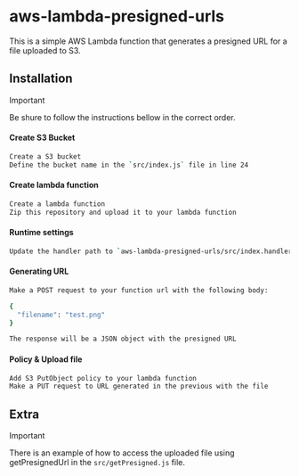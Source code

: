 # aws-lambda-presigned-urls

This is a simple AWS Lambda function that generates a presigned URL for a file uploaded to S3.

## Installation

> [!IMPORTANT]
> Be shure to follow the instructions bellow in the correct order.

#### Create S3 Bucket

```sh
Create a S3 bucket
Define the bucket name in the `src/index.js` file in line 24
```

#### Create lambda function

```sh
Create a lambda function
Zip this repository and upload it to your lambda function
```

#### Runtime settings

```sh
Update the handler path to `aws-lambda-presigned-urls/src/index.handler`
```

#### Generating URL

```sh
Make a POST request to your function url with the following body:

{
  "filename": "test.png"
}

The response will be a JSON object with the presigned URL
```

#### Policy & Upload file

```sh
Add S3 PutObject policy to your lambda function
Make a PUT request to URL generated in the previous with the file
```

## Extra

> [!IMPORTANT]
> There is an example of how to access the uploaded file using getPresignedUrl in the `src/getPresigned.js` file.
